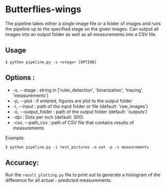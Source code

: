 # Butterflies-wings

The pipeline takes either a single image file or a folder of images and runs the pipeline up to the specified stage on the given images. Can output all images into an output folder as well as all measurements into a CSV file. 
## Usage

```
$ python pipeline.py -s <stage> [OPTION]
```
## Options :
* -s, --stage : string in ['ruler_detection', 'binarization', 'tracing', 'measurements']
* -p, --plot : if entered, figures are plot to the output folder
* -i, --input : path of the input folder or file (default: 'raw_images')
* -o, --output_folder : path of the output folder (default: 'outputs')
* -dpi : Dots per inch (default: 300)
* -csv, --path_csv :  path of CSV file that contains results of measurements 

Example:
```
$ python pipeline.py -i test_pictures -o out -p -s measurements
```
## Accuracy: 
Run the ```result_plotting.py``` file to print out to generate a histogram of the difference for all actual - predicted measurements. 
